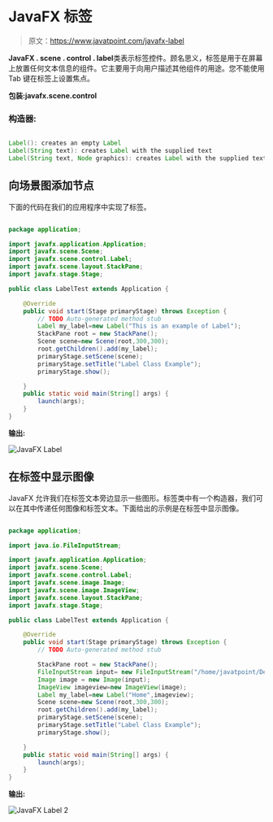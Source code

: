 # JavaFX 标签

> 原文：<https://www.javatpoint.com/javafx-label>

**JavaFX . scene . control . label**类表示标签控件。顾名思义，标签是用于在屏幕上放置任何文本信息的组件。它主要用于向用户描述其他组件的用途。您不能使用 Tab 键在标签上设置焦点。

**包装:javafx.scene.control**

### 构造器:

```java

Label(): creates an empty Label 
Label(String text): creates Label with the supplied text 
Label(String text, Node graphics): creates Label with the supplied text and graphics

```

## 向场景图添加节点

下面的代码在我们的应用程序中实现了标签。

```java

package application;

import javafx.application.Application;
import javafx.scene.Scene;
import javafx.scene.control.Label;
import javafx.scene.layout.StackPane;
import javafx.stage.Stage;

public class LabelTest extends Application {

	@Override
	public void start(Stage primaryStage) throws Exception {
		// TODO Auto-generated method stub
		Label my_label=new Label("This is an example of Label");
		StackPane root = new StackPane(); 
		Scene scene=new Scene(root,300,300);
		root.getChildren().add(my_label);
		primaryStage.setScene(scene);
		primaryStage.setTitle("Label Class Example");
		primaryStage.show();

	}
	public static void main(String[] args) {
		launch(args);
	}
}

```

**输出:**

![JavaFX Label](../img/790ffc1c6dab19f9f39b86b42602ceb1.png)

## 在标签中显示图像

JavaFX 允许我们在标签文本旁边显示一些图形。标签类中有一个构造器，我们可以在其中传递任何图像和标签文本。下面给出的示例是在标签中显示图像。

```java

package application;

import java.io.FileInputStream;

import javafx.application.Application;
import javafx.scene.Scene;
import javafx.scene.control.Label;
import javafx.scene.image.Image;
import javafx.scene.image.ImageView;
import javafx.scene.layout.StackPane;
import javafx.stage.Stage;

public class LabelTest extends Application {

	@Override
	public void start(Stage primaryStage) throws Exception {
		// TODO Auto-generated method stub

		StackPane root = new StackPane(); 
		FileInputStream input= new FileInputStream("/home/javatpoint/Desktop/Java../img/colored_label.png");
		Image image = new Image(input);
		ImageView imageview=new ImageView(image);
		Label my_label=new Label("Home",imageview);
		Scene scene=new Scene(root,300,300);
		root.getChildren().add(my_label);
		primaryStage.setScene(scene);
		primaryStage.setTitle("Label Class Example");
		primaryStage.show();

	}
	public static void main(String[] args) {
		launch(args);
	}
}

```

**输出:**

![JavaFX Label 2](../img/062d99ec8667fe63997046a16f1e4fcb.png)
